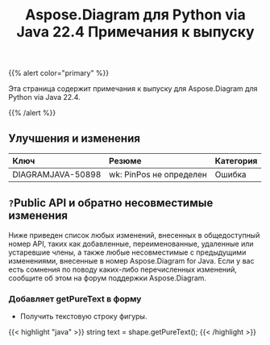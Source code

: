 ﻿---
title: Aspose.Diagram для Python via Java 22.4 Примечания к выпуску
type: docs
weight: 24
url: /ru/java/aspose-diagram-for-python-via-java-22-4-release-notes/
---
{{% alert color="primary" %}}

Эта страница содержит примечания к выпуску для Aspose.Diagram для Python via Java 22.4.

{{% /alert %}}
## **Улучшения и изменения**  ##

|**Ключ**|**Резюме**|**Категория**|
|:- |:- |:- |
|DIAGRAMJAVA-50898|wk: PinPos не определен|Ошибка|

## `?`**Public API и обратно несовместимые изменения**
Ниже приведен список любых изменений, внесенных в общедоступный номер API, таких как добавленные, переименованные, удаленные или устаревшие члены, а также любые несовместимые с предыдущими изменениями, внесенные в номер Aspose.Diagram for Java. Если у вас есть сомнения по поводу каких-либо перечисленных изменений, сообщите об этом на форум поддержки Aspose.Diagram.

### **Добавляет getPureText в форму**
- Получить текстовую строку фигуры.

{{< highlight "java" >}}
string text = shape.getPureText();
{{< /highlight >}}
